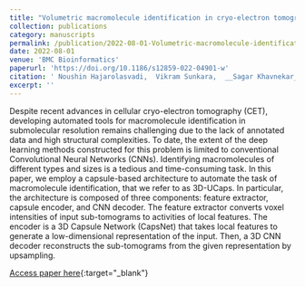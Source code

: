 ```yaml
---
title: "Volumetric macromolecule identification in cryo-electron tomograms using capsule networks"
collection: publications
category: manuscripts
permalink: /publication/2022-08-01-Volumetric-macromolecule-identification-in-cryo-electron-tomograms-using-capsule-networks
date: 2022-08-01
venue: 'BMC Bioinformatics'
paperurl: 'https://doi.org/10.1186/s12859-022-04901-w'
citation: ' Noushin Hajarolasvadi,  Vikram Sunkara,  __Sagar Khavnekar__,  Florian Beck,  Robert Brandt,  Daniel Baum, &quot;Volumetric macromolecule identification in cryo-electron tomograms using capsule networks.&quot; BMC Bioinformatics, 2022.'
excerpt: ''
---
```


Despite recent advances in cellular cryo-electron tomography (CET), developing automated tools for macromolecule identification in submolecular resolution remains challenging due to the lack of annotated data and high structural complexities. To date, the extent of the deep learning methods constructed for this problem is limited to conventional Convolutional Neural Networks (CNNs). Identifying macromolecules of different types and sizes is a tedious and time-consuming task. In this paper, we employ a capsule-based architecture to automate the task of macromolecule identification, that we refer to as 3D-UCaps. In particular, the architecture is composed of three components: feature extractor, capsule encoder, and CNN decoder. The feature extractor converts voxel intensities of input sub-tomograms to activities of local features. The encoder is a 3D Capsule Network (CapsNet) that takes local features to generate a low-dimensional representation of the input. Then, a 3D CNN decoder reconstructs the sub-tomograms from the given representation by upsampling.

[Access paper here](https://doi.org/10.1186/s12859-022-04901-w){:target="_blank"}
